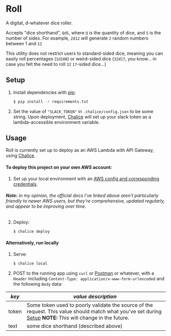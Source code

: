 # Roll

A digital, d-whatever dice roller.

Accepts "dice shorthand", `QdS`, where `Q` is the quantity of dice, and `S` is
the number of sides.
For example, `2d12` will generate `2` random numbers between 1 and `12`

This utility does not restrict users to standard-sided dice, meaning you can
easily roll percentages (`1d100`) or weird-sided dice (`32d17`, you know... in case you felt
the need to roll `32` `17`-sided dice...)

## Setup
1. Install dependencies with [pip]:
    ```sh
    $ pip install -r requirements.txt
    ```
1. Set the value of `"SLACK_TOKEN"` in `.chalice/config.json` to be some string.
Upon deployment, [Chalice] will set up your slack token as a lambda-accessible environment variable.

## Usage

Roll is currently set up to deploy as an AWS Lambda with API Gateway, using [Chalice].

#### To deploy this project on your own AWS account:
1. Set up your local environment with an [AWS config and corresponding credentials].
###### **Note:** in my opinion, the official docs I've linked above aren't particularly friendly to newer AWS users, but they're comprehensive, updated regularly, and appear to be improving over time.

2. Deploy:
    ```sh
    $ chalice deploy
    ```

#### Alternatively, run locally

1. Serve:
    ```sh
    $ chalice local
    ```
2. POST to the running app using `curl` or [Postman] or whatever, with a `Header` including
`Content-Type: application/x-www-form-urlencoded` and the following `Body` data:

*key* | *value description*
 --- | ---
token | Some token used to poorly validate the source of the request. This value should match what you've set during [Setup] **NOTE:** This will change in the future.
text | some dice shorthand (described above)

[//]: # (External Links)
[pip]: https://pypi.python.org/pypi/pip
[Chalice]: https://github.com/aws/chalice
[Postman]: https://www.getpostman.com
[AWS config and corresponding credentials]: https://docs.aws.amazon.com/cli/latest/userguide/cli-chap-getting-started.html

[//]: # (Internal Links)
[Setup]: #setup
